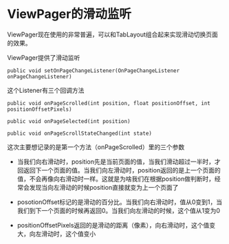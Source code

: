 # ViewPager的滑动监听

ViewPager现在使用的非常普遍，可以和TabLayout组合起来实现滑动切换页面的效果。

ViewPager提供了滑动监听
```
public void setOnPageChangeListener(OnPageChangeListener onPageChangeListener)
```
这个Listener有三个回调方法

```
public void onPageScrolled(int position, float positionOffset, int positionOffsetPixels)

public void onPageSelected(int position) 

public void onPageScrollStateChanged(int state)
```

这次主要想记录的是第一个方法（onPageScrolled）里的三个参数

* 当我们向右滑动时，position先是当前页面的值，当我们滑动超过一半时，才回返回下一个页面的值。当我们向左滑动时，position返回的是上一个页面的值，不会再像向右滑动时一样。这就是为啥我们在根据position做判断时，经常会发现当向左滑动的时候position直接就变为上一个页面了

* posotionOffset标记的是滑动的百分比。当我们向右滑动时，值从0变到1，当我们到下一个页面的时候再返回0。当我们向左滑动的时候，这个值从1变为0

* positionOffsetPixels返回的是滑动的距离（像素），向右滑动时，这个值变大，向左滑动时，这个值变小

<!--stackedit_data:
eyJoaXN0b3J5IjpbLTE5NTE0NDEyOThdfQ==
-->